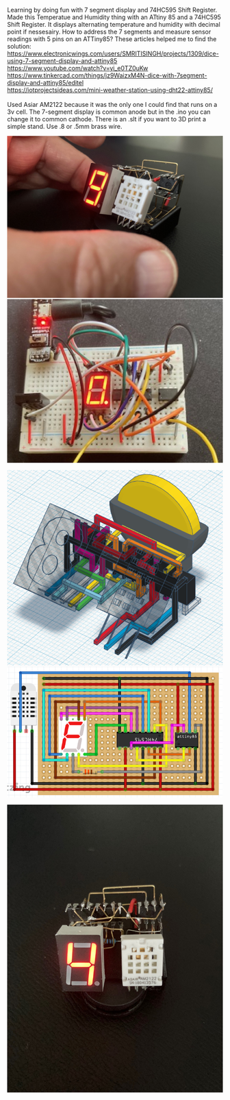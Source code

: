 Learning by doing fun with 7 segment display and 74HC595 Shift Register. Made this Temperatue and Humidity thing with an ATtiny 85 and a 74HC595 Shift Register. It displays alternating temperature and humidity with decimal point if nessesairy. How to address the 7 segments and measure sensor readings with 5 pins on an ATTiny85? These articles helped me to find the solution:
<BR>https://www.electronicwings.com/users/SMRITISINGH/projects/1309/dice-using-7-segment-display-and-attiny85
<BR>https://www.youtube.com/watch?v=yi_e0TZ0uKw
<BR>https://www.tinkercad.com/things/jz9WaizxM4N-dice-with-7segment-display-and-attiny85/editel
<BR>https://iotprojectsideas.com/mini-weather-station-using-dht22-attiny85/
<BR>
<BR>Used Asiar AM2122 because it was the only one I could find that runs on a 3v cell. The 7-segment display is common anode but in the .ino you can change it to common cathode. There is an .slt if you want to 3D print a simple stand. Use .8 or .5mm brass wire.

<img src="https://github.com/gtmans/ATTiny7segBitshift/blob/main/ATTiny7segBitshiftPic.jpg" width="600">
<img src="https://github.com/gtmans/ATTiny7segBitshift/blob/main/ATTiny7segBitshift-breadboard.png" width="600">

![temphum](https://github.com/gtmans/ATTiny7segBitshift/blob/main/ATTiny7segBitshift.png)<BR>
![temphum](https://github.com/gtmans/ATTiny7segBitshift/blob/main/ATTiny7segBitshift-FRITZING.png)<BR>

<img src="https://github.com/gtmans/ATTiny7segBitshift/blob/main/ATTiny7segBitshiftPic2.jpg">
